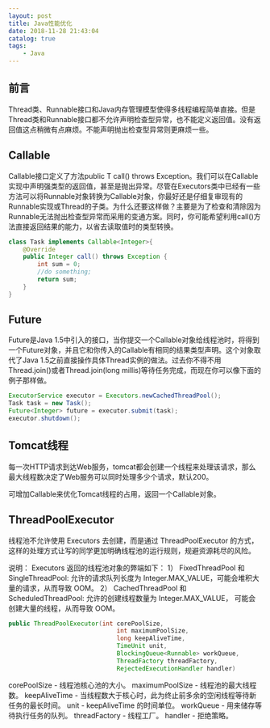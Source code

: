 ```yaml
---
layout: post
title: Java性能优化
date: 2018-11-28 21:43:04
catalog: true
tags:
    - Java
---
```


## 前言

Thread类、Runnable接口和Java内存管理模型使得多线程编程简单直接。但是Thread类和Runnable接口都不允许声明检查型异常，也不能定义返回值。没有返回值这点稍微有点麻烦。不能声明抛出检查型异常则更麻烦一些。

## Callable

Callable接口定义了方法public T call() throws Exception。我们可以在Callable实现中声明强类型的返回值，甚至是抛出异常。尽管在Executors类中已经有一些方法可以将Runnable对象转换为Callable对象，你最好还是仔细复审现有的Runnable实现或Thread的子类。为什么还要这样做？主要是为了检查和清除因为Runnable无法抛出检查型异常而采用的变通方案。同时，你可能希望利用call()方法直接返回结果的能力，以省去读取值时的类型转换。

```java
class Task implements Callable<Integer>{
    @Override
    public Integer call() throws Exception {
        int sum = 0;
        //do something;
        return sum;
    }
}
```

## Future

Future是Java 1.5中引入的接口，当你提交一个Callable对象给线程池时，将得到一个Future对象，并且它和你传入的Callable有相同的结果类型声明。这个对象取代了Java 1.5之前直接操作具体Thread实例的做法。过去你不得不用Thread.join()或者Thread.join(long millis)等待任务完成，而现在你可以像下面的例子那样做。

```java
ExecutorService executor = Executors.newCachedThreadPool();
Task task = new Task();
Future<Integer> future = executor.submit(task);
executor.shutdown();
```

## Tomcat线程

每一次HTTP请求到达Web服务，tomcat都会创建一个线程来处理该请求，那么最大线程数决定了Web服务可以同时处理多少个请求，默认200。

可增加Callable来优化Tomcat线程的占用，返回一个Callable对象。

## ThreadPoolExecutor

线程池不允许使用 Executors 去创建，而是通过 ThreadPoolExecutor 的方式，这样的处理方式让写的同学更加明确线程池的运行规则，规避资源耗尽的风险。

说明： Executors 返回的线程池对象的弊端如下：
1） FixedThreadPool 和 SingleThreadPool:
允许的请求队列长度为 Integer.MAX_VALUE，可能会堆积大量的请求，从而导致 OOM。
2） CachedThreadPool 和 ScheduledThreadPool:
允许的创建线程数量为 Integer.MAX_VALUE， 可能会创建大量的线程，从而导致 OOM。

```java
public ThreadPoolExecutor(int corePoolSize,
                              int maximumPoolSize,
                              long keepAliveTime,
                              TimeUnit unit,
                              BlockingQueue<Runnable> workQueue,
                              ThreadFactory threadFactory,
                              RejectedExecutionHandler handler)
```

corePoolSize - 线程池核心池的大小。
maximumPoolSize - 线程池的最大线程数。
keepAliveTime - 当线程数大于核心时，此为终止前多余的空闲线程等待新任务的最长时间。
unit - keepAliveTime 的时间单位。
workQueue - 用来储存等待执行任务的队列。
threadFactory - 线程工厂。
handler - 拒绝策略。